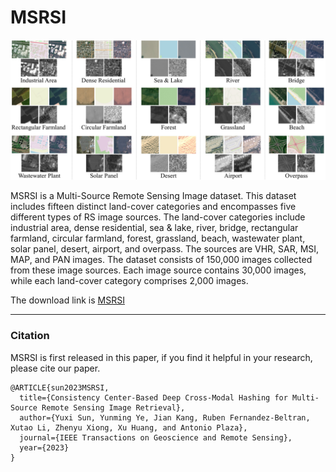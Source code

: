 # MSRSI
![MSRSI](dataset.jpg)

MSRSI is a Multi-Source Remote Sensing Image dataset. This dataset includes fifteen distinct land-cover categories and encompasses five different types of RS image sources. The land-cover categories include industrial area, dense residential, sea & lake, river, bridge, rectangular farmland, circular farmland, forest, grassland, beach, wastewater plant, solar panel, desert, airport, and overpass. The sources are VHR, SAR, MSI, MAP, and PAN images. The dataset consists of 150,000 images collected from these image sources. Each image source contains 30,000 images, while each land-cover category comprises 2,000 images. 

The download link is [MSRSI](https://drive.google.com/file/d/189Q3pvwojeYDq7bdBOOirRYu1EY_7lY1/view?usp=sharing)

----------------------------------------------------------------
### Citation
MSRSI is first released in this paper, if you find it helpful in your research, please cite our paper.

```
@ARTICLE{sun2023MSRSI,
  title={Consistency Center-Based Deep Cross-Modal Hashing for Multi-Source Remote Sensing Image Retrieval}, 
  author={Yuxi Sun, Yunming Ye, Jian Kang, Ruben Fernandez-Beltran, Xutao Li, Zhenyu Xiong, Xu Huang, and Antonio Plaza},
  journal={IEEE Transactions on Geoscience and Remote Sensing}, 
  year={2023}
}
```
